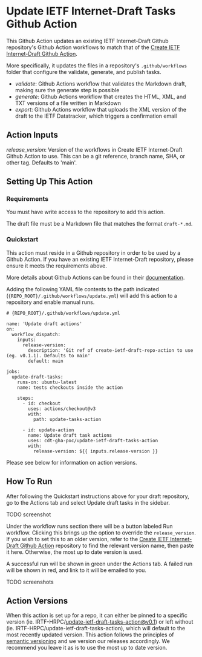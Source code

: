 # Update IETF Internet-Draft Tasks Github Action

This Github Action updates an existing IETF Internet-Draft Github repository's
Github Action workflows to match that of the [Create IETF Internet-Draft Github
Action](https://github.com/IRTF-HRPC/create-ietf-draft-repo-action).

More specifically, it updates the files in a repository's `.github/workflows`
folder that configure the validate, generate, and publish tasks.

* _validate_: Github Actions workflow that validates the Markdown draft, making
sure the generate step is possible
* _generate_: Github Actions workflow that creates the HTML, XML, and TXT
versions of a file written in Markdown
* _export_: Github Actions workflow that uploads the XML version of the draft to the IETF
Datatracker, which triggers a confirmation email

## Action Inputs

*release_version*: Version of the workflows in Create IETF Internet-Draft
Github Action to use. This can be a git reference, branch name, SHA, or other
tag. Defaults to 'main'.

## Setting Up This Action

### Requirements

You must have write access to the repository to add this action.

The draft file must be a Markdown file that matches the format `draft-*.md`.

### Quickstart

This action must reside in a Github repository in order to be used by a Github
Action. If you have an existing IETF Internet-Draft repository, please ensure
it meets the requirements above.

More details about Github Actions can be found in their
[documentation](https://docs.github.com/en/actions/learn-github-actions/introduction-to-github-actions).

Adding the following YAML file contents to the path indicated
(`{REPO_ROOT}/.github/workflows/update.yml`) will add this action to a
repository and enable manual runs.

```
# {REPO_ROOT}/.github/workflows/update.yml

name: 'Update draft actions'
on:
  workflow_dispatch:
    inputs:
      release-version:
        description: 'Git ref of create-ietf-draft-repo-action to use (eg. v0.1.1). Defaults to main'
        default: main

jobs:
  update-draft-tasks:
    runs-on: ubuntu-latest
    name: tests checkouts inside the action

    steps:
      - id: checkout
        uses: actions/checkout@v3
        with:
          path: update-tasks-action

      - id: update-action
        name: Update draft task actions
        uses: cdt-gha-poc/update-ietf-draft-tasks-action
        with:
          release-version: ${{ inputs.release-version }}
```

Please see below for information on action versions.

## How To Run

After following the Quickstart instructions above for your draft repository, go
to the Actions tab and select Update draft tasks in the sidebar.

TODO screenshot

Under the workflow runs section there will be a button labeled Run workflow.
Clicking this brings up the option to override the `release_version`. If you
wish to set this to an older version, refer to the [Create IETF Internet-Draft
Github Action](https://github.com/IRTF-HRPC/create-ietf-draft-repo-action)
repository to find the relevant version name, then paste it here. Otherwise,
the most up to date version is used.

A successful run will be shown in green under the Actions tab. A failed run
will be shown in red, and link to it will be emailed to you.

TODO screenshots

## Action Versions

When this action is set up for a repo, it can either be pinned to a specific
version (ie. IRTF-HRPC/update-ietf-draft-tasks-action@v0.1) or left without
(ie. IRTF-HRPC/update-ietf-draft-tasks-action), which will default to the most
recently updated version. This action follows the principles of
[semantic versioning](https://semver.org/) and we version our releases
accordingly. We recommend you leave it as is to use the most up to date version.
